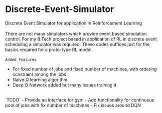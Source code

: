# Discrete-Event-Simulator
Discrete Event Simulator for application in Reinforcement Learning
<br/>
<br/>
There are not many simulators which provide event based simulation control. For my B.Tech project based in application of RL in discrete event scheduling a simulator was required. These codes suffices just for the basics required for a proto-type RL model.
<br/>
<br/>
`Added Features`
- For fixed number of jobs and fixed number of machines, with ordering constraint among the jobs
- Naive Q learning algorithm 
- Deep Q Network added but many issues training it
<br/>
`TODO`
- Provide an interface for gym
- Add functionality for continuous pool of jobs with fix number of machines
- Fix issues around DQN 
